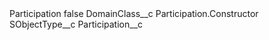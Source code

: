 <?xml version="1.0" encoding="UTF-8"?>
<CustomMetadata xmlns="http://soap.sforce.com/2006/04/metadata" xmlns:xsi="http://www.w3.org/2001/XMLSchema-instance" xmlns:xsd="http://www.w3.org/2001/XMLSchema">
    <label>Participation</label>
    <protected>false</protected>
    <values>
        <field>DomainClass__c</field>
        <value xsi:type="xsd:string">Participation.Constructor</value>
    </values>
    <values>
        <field>SObjectType__c</field>
        <value xsi:type="xsd:string">Participation__c</value>
    </values>
</CustomMetadata>

